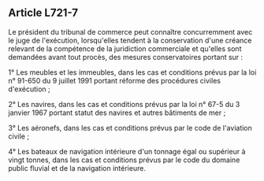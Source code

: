 Article L721-7
----
Le président du tribunal de commerce peut connaître concurremment avec le juge
de l'exécution, lorsqu'elles tendent à la conservation d'une créance relevant de
la compétence de la juridiction commerciale et qu'elles sont demandées avant
tout procès, des mesures conservatoires portant sur :

1° Les meubles et les immeubles, dans les cas et conditions prévus par la loi n°
91-650 du 9 juillet 1991 portant réforme des procédures civiles d'exécution ;

2° Les navires, dans les cas et conditions prévus par la loi n° 67-5 du 3
janvier 1967 portant statut des navires et autres bâtiments de mer ;

3° Les aéronefs, dans les cas et conditions prévus par le code de l'aviation
civile ;

4° Les bateaux de navigation intérieure d'un tonnage égal ou supérieur à vingt
tonnes, dans les cas et conditions prévus par le code du domaine public fluvial
et de la navigation intérieure.

